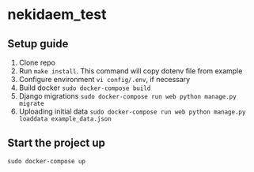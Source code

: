 # nekidaem_test
## Setup guide
1. Clone repo
2. Run `make install`. This command will copy dotenv file from example
3. Configure environment  `vi config/.env`, if necessary
4. Build docker `sudo docker-compose build`
5. Django migrations `sudo docker-compose run web python manage.py migrate`
6. Uploading initial data `sudo docker-compose run web python manage.py loaddata example_data.json`

## Start the project up
 ```
 sudo docker-compose up
 ```

